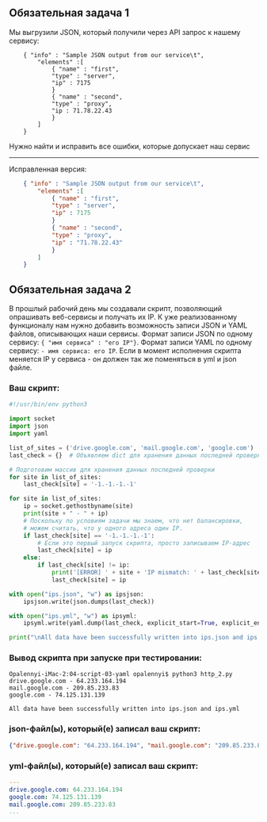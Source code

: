 ## Обязательная задача 1
Мы выгрузили JSON, который получили через API запрос к нашему сервису:
```
    { "info" : "Sample JSON output from our service\t",
        "elements" :[
            { "name" : "first",
            "type" : "server",
            "ip" : 7175 
            }
            { "name" : "second",
            "type" : "proxy",
            "ip : 71.78.22.43
            }
        ]
    }
```
  Нужно найти и исправить все ошибки, которые допускает наш сервис
  
***

Исправленная версия:
```json
    { "info" : "Sample JSON output from our service\t",
        "elements" :[
            { "name" : "first",
            "type" : "server",
            "ip" : 7175 
            }
            { "name" : "second",
            "type" : "proxy",
            "ip" : "71.78.22.43"
            }
        ]
    }
```

## Обязательная задача 2
В прошлый рабочий день мы создавали скрипт, позволяющий опрашивать веб-сервисы и получать их IP. К уже реализованному функционалу нам нужно добавить возможность записи JSON и YAML файлов, описывающих наши сервисы. Формат записи JSON по одному сервису: `{ "имя сервиса" : "его IP"}`. Формат записи YAML по одному сервису: `- имя сервиса: его IP`. Если в момент исполнения скрипта меняется IP у сервиса - он должен так же поменяться в yml и json файле.

### Ваш скрипт:
```python
#!/usr/bin/env python3

import socket
import json
import yaml

list_of_sites = ('drive.google.com', 'mail.google.com', 'google.com')
last_check = {}  # Объявляем dict для хранения данных последней проверки

# Подготовим массив для хранения данных последней проверки
for site in list_of_sites:
    last_check[site] = '-1.-1.-1.-1'

for site in list_of_sites:
    ip = socket.gethostbyname(site)
    print(site + " - " + ip)
    # Поскольку по условиям задачи мы знаем, что нет балансировки,
    # можем считать, что у одного адреса один IP.
    if last_check[site] == '-1.-1.-1.-1':
        # Если это первый запуск скрипта, просто записываем IP-адрес
        last_check[site] = ip
    else:
        if last_check[site] != ip:
            print('[ERROR] ' + site + 'IP mismatch: ' + last_check[site] + ' ' + ip)
            last_check[site] = ip

with open("ips.json", "w") as ipsjson:
    ipsjson.write(json.dumps(last_check))

with open("ips.yml", "w") as ipsyml:
    ipsyml.write(yaml.dump(last_check, explicit_start=True, explicit_end=True))

print("\nAll data have been successfully written into ips.json and ips.yml\n")
```

### Вывод скрипта при запуске при тестировании:
```
Opalennyi-iMac-2:04-script-03-yaml opalennyi$ python3 http_2.py
drive.google.com - 64.233.164.194
mail.google.com - 209.85.233.83
google.com - 74.125.131.139

All data have been successfully written into ips.json and ips.yml
```

### json-файл(ы), который(е) записал ваш скрипт:
```json
{"drive.google.com": "64.233.164.194", "mail.google.com": "209.85.233.83", "google.com": "74.125.131.139"}
```

### yml-файл(ы), который(е) записал ваш скрипт:
```yaml
---
drive.google.com: 64.233.164.194
google.com: 74.125.131.139
mail.google.com: 209.85.233.83
...

```
